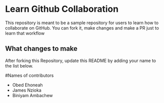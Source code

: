 
# Learn Github Collaboration
This repository is meant to be a sample repository for users to learn how to collaborate on GitHub. You can fork it, make changes and make a PR just to learn that workflow

## What changes to make
After forking this Repository, update this README by adding your name to the list below.

#Names of contributors
- Obed Ehoneah
- James Nzioka
- Biniyam Ambachew
